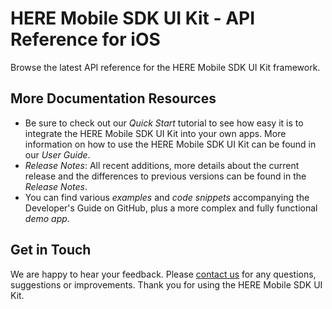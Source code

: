 <!-- This file is used when building the API Reference. -->

# HERE Mobile SDK UI Kit - API Reference for iOS
Browse the latest API reference for the HERE Mobile SDK UI Kit framework.

## More Documentation Resources
- Be sure to check out our _Quick Start_ tutorial to see how easy it is to integrate the HERE Mobile SDK UI Kit into your own apps. More information on how to use the HERE Mobile SDK UI Kit can be found in our _User Guide_.
- _Release Notes_: All recent additions, more details about the current release and the differences to previous versions can be found in the _Release Notes_.
- You can find various _examples_ and _code snippets_ accompanying the Developer's Guide on GitHub, plus a more complex and fully functional _demo app_.

## Get in Touch
We are happy to hear your feedback. Please [contact us](https://developer.here.com/contact-us) for any questions, suggestions or improvements. Thank you for using the HERE Mobile SDK UI Kit.

